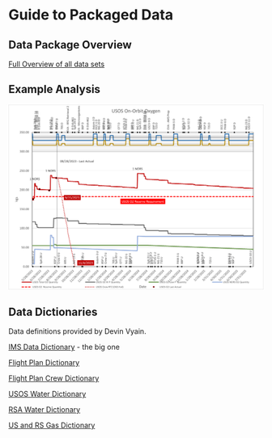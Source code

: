 # Guide to Packaged Data

## Data Package Overview
[Full Overview of all data sets](./data_package_overview.md)

## Example Analysis
![](./USOSOnOrbitO2ExampleAnalysis.png)

## Data Dictionaries
Data definitions provided by Devin Vyain.

[IMS Data Dictionary](./ims-data-dictionary.md) - the big one

[Flight Plan Dictionary](./iss-flight-plan-dictionary.md)

[Flight Plan Crew Dictionary](./flight-plan-crew-dictionary.md)

[USOS Water Dictionary](./usos-water-dictionary.md)

[RSA Water Dictionary](./rsa-water-dictionary.md)

[US and RS Gas Dictionary](./us-and-rs-gas-dictionary.md)
